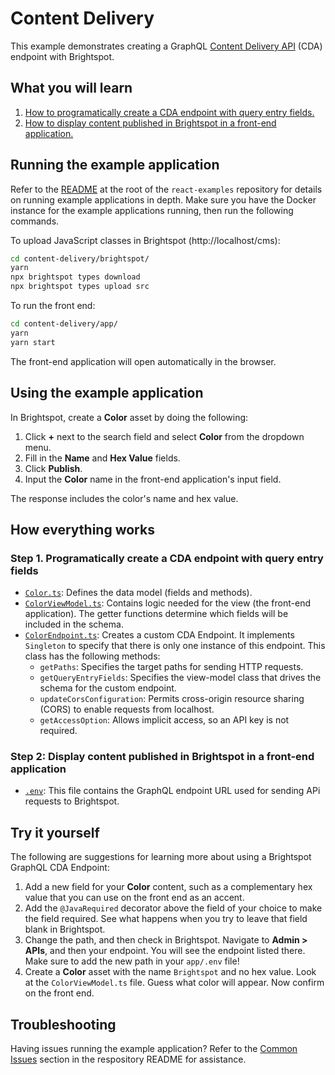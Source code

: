 # Content Delivery
This example demonstrates creating a GraphQL [Content Delivery API](https://www.brightspot.com/documentation/brightspot-cms-developer-guide/cda-guides) (CDA) endpoint with Brightspot.

## What you will learn

1. [How to programatically create a CDA endpoint with query entry fields.](#step-1-programatically-create-a-cda-endpoint-with-query-entry-fields)
2. [How to display content published in Brightspot in a front-end application.](#step-2-display-content-published-in-brightspot-in-a-front-end-application)

## Running the example application
Refer to the [README](/README.md) at the root of the `react-examples` repository for details on running example applications in depth. Make sure you have the Docker instance for the example applications running, then run the following commands.

To upload JavaScript classes in Brightspot (http://localhost/cms):

```sh
cd content-delivery/brightspot/
yarn
npx brightspot types download
npx brightspot types upload src
```

To run the front end:

```sh
cd content-delivery/app/
yarn
yarn start
```

The front-end application will open automatically in the browser.

## Using the example application

In Brightspot, create a **Color** asset by doing the following:

1. Click **+** next to the search field and select **Color** from the dropdown menu.
1. Fill in the **Name** and **Hex Value** fields.
1. Click **Publish**.
1. Input the **Color** name in the front-end application's input field.

The response includes the color's name and hex value.

## How everything works

### Step 1. Programatically create a CDA endpoint with query entry fields

- [`Color.ts`](/content-delivery/brightspot/src/brightspot/example/content_delivery/Color.ts): Defines the data model (fields and methods).
- [`ColorViewModel.ts`](/content-delivery/brightspot/src/brightspot/example/content_delivery/ColorViewModel.ts): Contains logic needed for the view (the front-end application). The getter functions determine which fields will be included in the schema.
- [`ColorEndpoint.ts`](/content-delivery/brightspot/src/brightspot/example/content_delivery/ColorEndpoint.ts): Creates a custom CDA Endpoint. It implements `Singleton` to specify that there is only one instance of this endpoint. This class has the following methods:
  - `getPaths`: Specifies the target paths for sending HTTP requests.
  - `getQueryEntryFields`: Specifies the view-model class that drives the schema for the custom endpoint.
  - `updateCorsConfiguration`: Permits cross-origin resource sharing (CORS) to enable requests from localhost.
  - `getAccessOption`: Allows implicit access, so an API key is not required.

### Step 2: Display content published in Brightspot in a front-end application

- [`.env`](/content-delivery/app/.env): This file contains the GraphQL endpoint URL used for sending APi requests to Brightspot.

## Try it yourself
The following are suggestions for learning more about using a Brightspot GraphQL CDA Endpoint:

1. Add a new field for your **Color** content, such as a complementary hex value that you can use on the front end as an accent.
1. Add the `@JavaRequired` decorator above the field of your choice to make the field required. See what happens when you try to leave that field blank in Brightspot.
1. Change the path, and then check in Brightspot. Navigate to **Admin > APIs**, and then your endpoint. You will see the endpoint listed there. Make sure to add the new path in your `app/.env` file!
1. Create a **Color** asset with the name `Brightspot` and no hex value. Look at the `ColorViewModel.ts` file. Guess what color will appear. Now confirm on the front end.

## Troubleshooting
Having issues running the example application? Refer to the [Common Issues](/README.md) section in the respository README for assistance.
